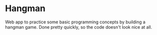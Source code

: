 # Hangman

Web app to practice some basic programming concepts by building a hangman game. Done pretty quickly, so the code doesn't look nice at all.
